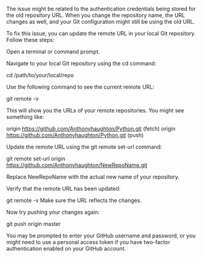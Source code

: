 
The issue might be related to the authentication credentials being stored for the old repository URL. When you change the repository name, the URL changes as well, and your Git configuration might still be using the old URL.

To fix this issue, you can update the remote URL in your local Git repository. Follow these steps:

Open a terminal or command prompt.

Navigate to your local Git repository using the cd command:

cd /path/to/your/local/repo

Use the following command to see the current remote URL:

git remote -v

This will show you the URLs of your remote repositories. You might see something like:

origin  https://github.com/Anthonyhaughton/Python.git (fetch)
origin  https://github.com/Anthonyhaughton/Python.git (push)

Update the remote URL using the git remote set-url command:

git remote set-url origin https://github.com/Anthonyhaughton/NewRepoName.git

Replace NewRepoName with the actual new name of your repository.

Verify that the remote URL has been updated:

git remote -v
Make sure the URL reflects the changes.

Now try pushing your changes again:

git push origin master

You may be prompted to enter your GitHub username and password, or you might need to use a personal access token if you have two-factor authentication enabled on your GitHub account.